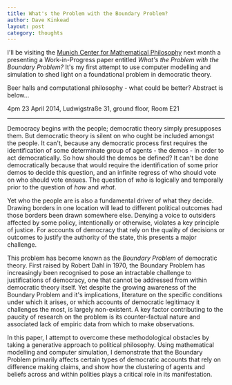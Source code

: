 ```yaml
---
title: What's the Problem with the Boundary Problem?
author: Dave Kinkead
layout: post
category: thoughts
---
```


I'll be visiting the [Munich Center for Mathematical Philosophy][mcmp] next month a presenting a Work-in-Progress paper entitled _What's the Problem with the Boundary Problem?_  It's my first attempt to use computer modelling and simulation to shed light on a foundational problem in democratic theory. 

Beer halls and computational philosophy - what could be better?  Abstract is below...

4pm 23 April 2014, Ludwigstraße 31, ground floor, Room E21

[mcmp]: http://www.mcmp.philosophie.uni-muenchen.de/index.html

---

Democracy begins with the people; democratic theory simply presupposes them.  But democratic theory is silent on who ought be included amongst the people.  It can't, because any democratic process first requires the identification of some determinate group of agents - the demos - in order to act democratically.  So how should the demos be defined?  It can't be done democratically because that would require the identification of some prior demos to decide this question, and an infinite regress of who should vote on who should vote ensues.  The question of _who_ is logically and temporally prior to the question of _how_ and _what_.

Yet who the people are is also a fundamental driver of what they decide.  Drawing borders in one location will lead to different political outcomes had those borders been drawn somewhere else.  Denying a voice to outsiders affected by some policy, intentionally or otherwise, violates a key principle of justice.  For accounts of democracy that rely on the quality of decisions or outcomes to justify the authority of the state, this presents a major challenge.

This problem has become known as the _Boundary Problem_ of democratic theory.  First raised by Robert Dahl in 1970, the Boundary Problem has increasingly been recognised to pose an intractable challenge to justifications of democracy, one that cannot be addressed from within democratic theory itself.  Yet despite the growing awareness of the Boundary Problem and it's implications, literature on the specific conditions under which it arises, or which accounts of democratic legitimacy it challenges the most, is largely non-existent. A key factor contributing to the paucity of research on the problem is its counter-factual nature and associated lack of empiric data from which to make observations.

In this paper, I attempt to overcome these methodological obstacles by taking a generative approach to political philosophy.  Using mathematical modelling and computer simulation, I demonstrate that the Boundary Problem primarily affects certain types of democratic accounts that rely on difference making claims, and show how the clustering of agents and beliefs across and within polities plays a critical role in its manifestation. 